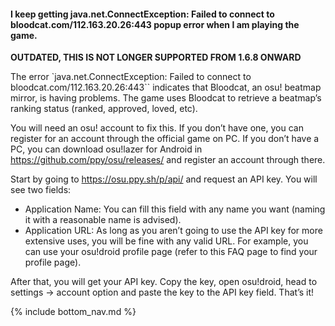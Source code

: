 #### I keep getting java.net.ConnectException: Failed to connect to bloodcat.com/112.163.20.26:443 popup error when I am playing the game.

**OUTDATED, THIS IS NOT LONGER SUPPORTED FROM 1.6.8 ONWARD**

The error `java.net.ConnectException: Failed to connect to bloodcat.com/112.163.20.26:443`` indicates that Bloodcat, an osu! beatmap mirror, is having problems. The game uses Bloodcat to retrieve a beatmap’s ranking status (ranked, approved, loved, etc).

You will need an osu! account to fix this. If you don’t have one, you can register for an account through the official game on PC. If you don’t have a PC, you can download osu!lazer for Android in https://github.com/ppy/osu/releases/ and register an account through there.

Start by going to https://osu.ppy.sh/p/api/ and request an API key. You will see two fields:
- Application Name: You can fill this field with any name you want (naming it with a reasonable name is advised).
- Application URL: As long as you aren’t going to use the API key for more extensive uses, you will be fine with any valid URL. For example, you can use your osu!droid profile page (refer to this FAQ page to find your profile page).

After that, you will get your API key. Copy the key, open osu!droid, head to settings -> account option and paste the key to the API key field. That’s it!

<!-- Don't touch this part thank you -->
{% include bottom_nav.md %}